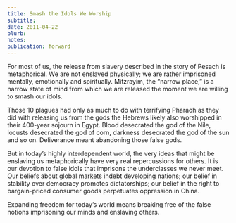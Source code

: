 ```yaml
---
title: Smash the Idols We Worship
subtitle: 
date: 2011-04-22
blurb: 
notes: 
publication: forward
---
```


For most of us, the release from slavery described in the story of Pesach is metaphorical. We are not enslaved physically; we are rather imprisoned mentally, emotionally and spiritually. Mitzrayim, the “narrow place,” is a narrow state of mind from which we are released the moment we are willing to smash our idols.

Those 10 plagues had only as much to do with terrifying Pharaoh as they did with releasing us from the gods the Hebrews likely also worshipped in their 400-year sojourn in Egypt. Blood desecrated the god of the Nile, locusts desecrated the god of corn, darkness desecrated the god of the sun and so on. Deliverance meant abandoning those false gods.

But in today’s highly interdependent world, the very ideas that might be enslaving us metaphorically have very real repercussions for others. It is our devotion to false idols that imprisons the underclasses we never meet. Our beliefs about global markets indebt developing nations; our belief in stability over democracy promotes dictatorships; our belief in the right to bargain-priced consumer goods perpetuates oppression in China.

Expanding freedom for today’s world means breaking free of the false notions imprisoning our minds and enslaving others.
